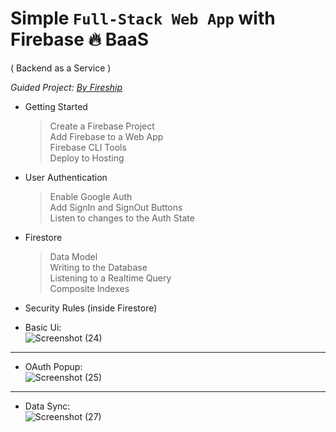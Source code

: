 # Simple `Full-Stack Web App` with Firebase 🔥 BaaS 
( Backend as a Service )

_Guided Project: [By Fireship](https://www.youtube.com/watch?v=q5J5ho7YUhA)_

* Getting Started
    >Create a Firebase Project<br>
    >Add Firebase to a Web App<br>
    >Firebase CLI Tools<br>
    >Deploy to Hosting<br>
* User Authentication
    >Enable Google Auth<br>
    >Add SignIn and SignOut Buttons<br>
    >Listen to changes to the Auth State<br>
* Firestore
    >Data Model<br>
    >Writing to the Database<br>
    >Listening to a Realtime Query<br>
    >Composite Indexes<br>
* Security Rules (inside Firestore)

* Basic Ui:<br>
![Screenshot (24)](https://github.com/MaxxCode8/Simple-Firebase-Deploy/assets/105921273/1370957a-63d4-4b47-a880-f8da8d20d81f)
***
* OAuth Popup:<br>
![Screenshot (25)](https://github.com/MaxxCode8/Simple-Firebase-Deploy/assets/105921273/f61402f6-004b-4b4d-949d-f978a52c26ce)
***
* Data Sync:<br>
![Screenshot (27)](https://github.com/MaxxCode8/Simple-Firebase-Deploy/assets/105921273/6cc4bafd-62c1-48bf-96f5-443bcf4ed117)
